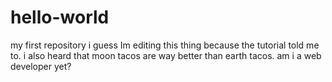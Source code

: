 # hello-world
my first repository i guess
Im editing this thing because the tutorial told me to. i also heard that moon tacos are way better than earth tacos. am i a web developer yet?
